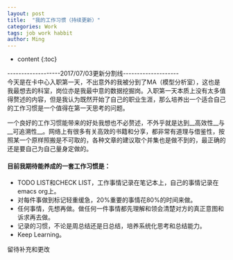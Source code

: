 ```yaml
---
layout: post
title:	"我的工作习惯（持续更新）"
categories: Work
tags: job work habbit 
author: Ming
---
```


* content
{:toc}

-------------------2017/07/03更新分割线--------------------
<br/>
今天是在卡中心入职第一天，不出意外的我被分到了MA（模型分析室），这也是我最想去的科室，岗位亦是我最中意的数据挖掘岗。入职第一天本质上没有太多值得赘述的内容，但是我认为既然开始了自己的职业生涯，那么培养出一个适合自己的工作习惯是一个值得在第一天思考的问题。

一个良好的工作习惯能带来的好处我想也不必赘述，不外乎就是达到__高效性__与__可追溯性__。网络上有很多有关高效的书籍和分享，都非常有道理与借鉴性，按照某一个原样照搬是不可取的，各种文章的建议取个并集也是做不到的，最正确的还是要自己为自己量身定做的。

#### 目前我期待能养成的一套工作习惯是：
- TODO LIST和CHECK LIST，工作事情记录在笔记本上，自己的事情记录在emacs org上。
- 对每件事做到标记轻重缓急，20%重要的事情花80%的时间来做。
- 任何事情，先想再做。做任何一件事情都先理解和领会清楚对方的真正意图和诉求再去做。
- 记录的习惯，不论是周总结还是日总结，培养系统化思考和总结能力。
- Keep Learning。

留待补充和更改